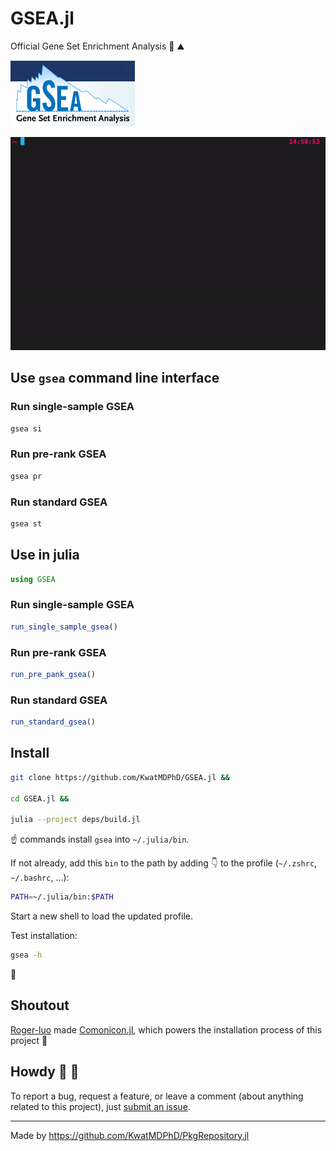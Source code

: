 # GSEA.jl

Official Gene Set Enrichment Analysis :dna: :mountain:

![gsea_logo](media/gsea2.gif)


![cli_example](media/cli_example.gif)

## Use `gsea` command line interface

### Run single-sample GSEA

```sh
gsea si
```

### Run pre-rank GSEA

```sh
gsea pr
```

### Run standard GSEA

```sh
gsea st
```

## Use in julia

```jl
using GSEA
```

### Run single-sample GSEA

```jl
run_single_sample_gsea()
```

### Run pre-rank GSEA

```jl
run_pre_pank_gsea()
```

### Run standard GSEA

```jl
run_standard_gsea()
```

## Install

```sh
git clone https://github.com/KwatMDPhD/GSEA.jl &&

cd GSEA.jl &&

julia --project deps/build.jl
```

:point_up: commands install `gsea` into `~/.julia/bin`.

If not already, add this `bin` to the path by adding :point_down: to the profile (`~/.zshrc`, `~/.bashrc`, ...):

```sh
PATH=~/.julia/bin:$PATH
```

Start a new shell to load the updated profile.

Test installation:

```sh
gsea -h
```

:tada:

## Shoutout

[Roger-luo](https://github.com/Roger-luo) made [Comonicon.jl](https://github.com/comonicon/Comonicon.jl), which powers the installation process of this project :raised_hands:

## Howdy :wave: :cowboy_hat_face:

To report a bug, request a feature, or leave a comment (about anything related to this project), just [submit an issue](https://github.com/KwatMDPhD/GSEA.jl/issues/new/choose).

---

Made by https://github.com/KwatMDPhD/PkgRepository.jl

